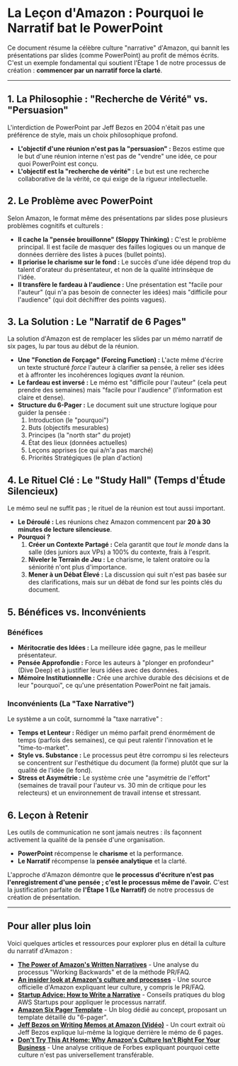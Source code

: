 # La Leçon d'Amazon : Pourquoi le Narratif bat le PowerPoint

Ce document résume la célèbre culture "narrative" d'Amazon, qui bannit les présentations par slides (comme PowerPoint) au profit de mémos écrits. C'est un exemple fondamental qui soutient l'Étape 1 de notre processus de création : **commencer par un narratif force la clarté**.

---

## 1. La Philosophie : "Recherche de Vérité" vs. "Persuasion"

L'interdiction de PowerPoint par Jeff Bezos en 2004 n'était pas une préférence de style, mais un choix philosophique profond.

* **L'objectif d'une réunion n'est pas la "persuasion" :** Bezos estime que le but d'une réunion interne n'est pas de "vendre" une idée, ce pour quoi PowerPoint est conçu.
* **L'objectif est la "recherche de vérité" :** Le but est une recherche collaborative de la vérité, ce qui exige de la rigueur intellectuelle.

## 2. Le Problème avec PowerPoint

Selon Amazon, le format même des présentations par slides pose plusieurs problèmes cognitifs et culturels :

* **Il cache la "pensée brouillonne" (Sloppy Thinking) :** C'est le problème principal. Il est facile de masquer des failles logiques ou un manque de données derrière des listes à puces (bullet points).
* **Il priorise le charisme sur le fond :** Le succès d'une idée dépend trop du talent d'orateur du présentateur, et non de la qualité intrinsèque de l'idée.
* **Il transfère le fardeau à l'audience :** Une présentation est "facile pour l'auteur" (qui n'a pas besoin de connecter les idées) mais "difficile pour l'audience" (qui doit déchiffrer des points vagues).

## 3. La Solution : Le "Narratif de 6 Pages"

La solution d'Amazon est de remplacer les slides par un mémo narratif de six pages, lu par tous au début de la réunion.

* **Une "Fonction de Forçage" (Forcing Function) :** L'acte même d'écrire un texte structuré *force* l'auteur à clarifier sa pensée, à relier ses idées et à affronter les incohérences logiques *avant* la réunion.
* **Le fardeau est inversé :** Le mémo est "difficile pour l'auteur" (cela peut prendre des semaines) mais "facile pour l'audience" (l'information est claire et dense).
* **Structure du 6-Pager :** Le document suit une structure logique pour guider la pensée :
    1.  Introduction (le "pourquoi")
    2.  Buts (objectifs mesurables)
    3.  Principes (la "north star" du projet)
    4.  État des lieux (données actuelles)
    5.  Leçons apprises (ce qui a/n'a pas marché)
    6.  Priorités Stratégiques (le plan d'action)

## 4. Le Rituel Clé : Le "Study Hall" (Temps d'Étude Silencieux)

Le mémo seul ne suffit pas ; le rituel de la réunion est tout aussi important.

* **Le Déroulé :** Les réunions chez Amazon commencent par **20 à 30 minutes de lecture silencieuse**.
* **Pourquoi ?**
    1.  **Créer un Contexte Partagé :** Cela garantit que *tout le monde* dans la salle (des juniors aux VPs) a 100% du contexte, frais à l'esprit.
    2.  **Niveler le Terrain de Jeu :** Le charisme, le talent oratoire ou la séniorité n'ont plus d'importance.
    3.  **Mener à un Débat Élevé :** La discussion qui suit n'est pas basée sur des clarifications, mais sur un débat de fond sur les points clés du document.

## 5. Bénéfices vs. Inconvénients

### Bénéfices

* **Méritocratie des Idées :** La meilleure idée gagne, pas le meilleur présentateur.
* **Pensée Approfondie :** Force les auteurs à "plonger en profondeur" (Dive Deep) et à justifier leurs idées avec des données.
* **Mémoire Institutionnelle :** Crée une archive durable des décisions et de leur "pourquoi", ce qu'une présentation PowerPoint ne fait jamais.

### Inconvénients (La "Taxe Narrative")

Le système a un coût, surnommé la "taxe narrative" :

* **Temps et Lenteur :** Rédiger un mémo parfait prend énormément de temps (parfois des semaines), ce qui peut ralentir l'innovation et le "time-to-market".
* **Style vs. Substance :** Le processus peut être corrompu si les relecteurs se concentrent sur l'esthétique du document (la forme) plutôt que sur la qualité de l'idée (le fond).
* **Stress et Asymétrie :** Le système crée une "asymétrie de l'effort" (semaines de travail pour l'auteur vs. 30 min de critique pour les relecteurs) et un environnement de travail intense et stressant.

## 6. Leçon à Retenir

Les outils de communication ne sont jamais neutres : ils façonnent activement la qualité de la pensée d'une organisation.

* **PowerPoint** récompense le **charisme** et la performance.
* **Le Narratif** récompense la **pensée analytique** et la clarté.

L'approche d'Amazon démontre que **le processus d'écriture n'est pas l'enregistrement d'une pensée ; c'est le processus même de l'avoir.** C'est la justification parfaite de **l'Étape 1 (Le Narratif)** de notre processus de création de présentation.

---

## Pour aller plus loin

Voici quelques articles et ressources pour explorer plus en détail la culture du narratif d'Amazon :

* **[The Power of Amazon's Written Narratives](https://www.sachinrekhi.com/colin-bryar-working-backwards)** - Une analyse du processus "Working Backwards" et de la méthode PR/FAQ.
* **[An insider look at Amazon's culture and processes](https://www.aboutamazon.com/news/workplace/an-insider-look-at-amazons-culture-and-processes)** - Une source officielle d'Amazon expliquant leur culture, y compris le PR/FAQ.
* **[Startup Advice: How to Write a Narrative](https://aws.amazon.com/blogs/startups/startup-advice-how-to-write-a-narrative)** - Conseils pratiques du blog AWS Startups pour appliquer le processus narratif.
* **[Amazon Six Pager Template](https://www.sixpagermemo.com/blog/amazon-six-pager-template)** - Un blog dédié au concept, proposant un template détaillé du "6-pager".
* **[Jeff Bezos on Writing Memos at Amazon (Vidéo)](https://www.youtube.com/watch?v=NE8DX8_Xg4E)** - Un court extrait où Jeff Bezos explique lui-même la logique derrière le mémo de 6 pages.
* **[Don't Try This At Home: Why Amazon's Culture Isn't Right For Your Business](https://www.forbes.com/sites/chrismyers/2015/08/16/dont-try-this-at-home-why-amazons-culture-isnt-right-for-your-business/)** - Une analyse critique de Forbes expliquant pourquoi cette culture n'est pas universellement transférable.